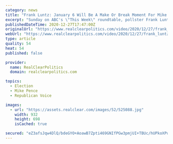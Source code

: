 ```yaml
---
category: news
title: "Frank Luntz: January 6 Will Be A Make Or Break Moment For Mike Pence's Career, Future Of GOP"
excerpt: "Sunday on ABC's \"This Week\" roundtable, pollster Frank Luntz said that January 6 will be the climax of the post-election drama when Vice President Mike Pence will be responsible for certifying the election results,"
publishedDateTime: 2020-12-27T17:47:00Z
originalUrl: "https://www.realclearpolitics.com/video/2020/12/27/frank_luntz_january_6_will_be_a_make_or_break_moment_for_mike_pences_career.html"
webUrl: "https://www.realclearpolitics.com/video/2020/12/27/frank_luntz_january_6_will_be_a_make_or_break_moment_for_mike_pences_career.html"
type: article
quality: 54
heat: 54
published: false

provider:
  name: RealClearPolitics
  domain: realclearpolitics.com

topics:
  - Election
  - Mike Pence
  - Republican Voice

images:
  - url: "https://assets.realclear.com/images/52/525088.jpg"
    width: 932
    height: 698
    isCached: true

secured: "eZ3afsJqw4DlQ/bdeGYO+AoawB7Zpti469GNIfPGw3pmjUI+TBUc/hUPkoXPunRKz1mTqwmxceo1eaafPboo1ICLQaMXCihW4VGk0kYJL4pQet0oljo88hkR9vkO3p16BMCp8AxQbviHPpPUsoQpYFyd2y0if+4LXKYkU2nkto/1LD+iBhLwoiHEnTGi64OT5AC0mo+v2ZiKAXOKeOiBOhnrtvDJtnYXm85tYJyWDtV1SUqhDrJXLu2bYG2tZadKhXN6Iv7qiah6AYQkZ12YS413710sSRblWJsNcRuyxnAnpZ22nXCd9WDMtUBae8KUTLu8ORIyULzSrFP37QdV51zlJ1CSZRFr6zutmx3g9BQ=;3TsOwo7bQOAjMnKJKuZqkQ=="
---
```


